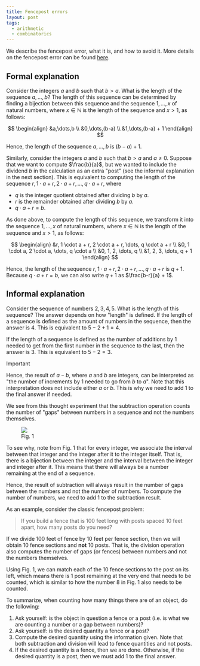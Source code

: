 ```yaml
---
title: Fencepost errors
layout: post
tags:
  - arithmetic
  - combinatorics
---
```

We describe the fencepost error, what it is, and how to avoid it. More details on the fencepost error can be found [here](https://betterexplained.com/articles/learning-how-to-count-avoiding-the-fencepost-problem/).

## Formal explanation
Consider the integers $a$ and $b$ such that $b > a$. What is the length of the sequence $a, \dots, b$? The length of this sequence can be determined by finding a bijection between this sequence and the sequence $1,\dots,x$ of natural numbers, where $x \in \mathbb N$ is the length of the sequence and $x > 1$, as follows:

$$
\begin{align}
&a,\dots,b \\
&0,\dots,(b-a) \\
&1,\dots,(b-a) + 1
\end{align}
$$

Hence, the length of the sequence $a,\dots,b$ is $(b-a) + 1$.

Similarly, consider the integers $a$ and $b$ such that $b > a$ and $a \neq 0$. Suppose that we want to compute $\frac{b}{a}$, but we wanted to include the dividend $b$ in the calculation as an extra "post" (see the informal explanation in the next section). This is equivalent to computing the length of the sequence $r, 1 \cdot a + r, 2 \cdot a + r, \dots, q \cdot a + r$, where
* $q$ is the integer quotient obtained after dividing $b$ by $a$.
* $r$ is the remainder obtained after dividing $b$ by $a$.
* $q \cdot a + r = b$.

As done above, to compute the length of this sequence, we transform it into the sequence $1,\dots,x$ of natural numbers, where $x \in \mathbb N$ is the length of the sequence and $x > 1$, as follows:

$$
\begin{align}
&r, 1 \cdot a + r, 2 \cdot a + r, \dots, q \cdot a + r \\
&0, 1 \cdot a, 2 \cdot a, \dots, q \cdot a \\
&0, 1, 2, \dots, q \\
&1, 2, 3, \dots, q + 1
\end{align}
$$

Hence, the length of the sequence $r, 1 \cdot a + r, 2 \cdot a + r, \dots, q \cdot a + r$ is $q + 1$. Because $q \cdot a + r = b$, we can also write $q + 1$ as $\frac{b-r}{a} + 1$.
## Informal explanation
Consider the sequence of numbers $2,3,4,5$. What is the length of this sequence? The answer depends on how "length" is defined. If the length of a sequence is defined as the amount of numbers in the sequence, then the answer is $4$. This is equivalent to $5 - 2 + 1 = 4$.

If the length of a sequence is defined as the number of additions by $1$ needed to get from the first number in the sequence to the last, then the answer is $3$. This is equivalent to $5 - 2 = 3$.

> [!IMPORTANT]  
> Hence, the result of $a - b$, where $a$ and $b$ are integers, can be interpreted as "the number of increments by $1$ needed to go from $b$ to $a$". Note that this interpretation does not include either $a$ or $b$. This is why we need to add $1$ to the final answer if needed.

We see from this thought experiment that the subtraction operation counts the number of "gaps" between numbers in a sequence and not the numbers themselves. 
<figure>
<img src="figures/fencepost.png">
<figcaption>Fig. 1</figcaption>
</figure>
To see why, note from Fig. 1 that for every integer, we associate the interval between that integer and the integer after it to the integer itself. That is, there is a bijection between the integer and the interval between the integer and integer after it. This means that there will always be a number remaining at the end of a sequence.

Hence, the result of subtraction will always result in the number of gaps between the numbers and not the number of numbers. To compute the number of numbers, we need to add $1$ to the subtraction result.

As an example, consider the classic fencepost problem:

> If you build a fence that is $100$ feet long with posts spaced $10$ feet apart, how many posts do you need?

If we divide $100$ feet of fence by $10$ feet per fence section, then we will obtain $10$ fence sections and **not** $10$ posts. That is, the division operation also computes the number of gaps (or fences) between numbers and not the numbers themselves.

Using Fig. 1, we can match each of the $10$ fence sections to the post on its left, which means there is $1$ post remaining at the very end that needs to be counted, which is similar to how the number $8$ in Fig. 1 also needs to be counted.

To summarize, when counting how many things there are of an object, do the following:
1. Ask yourself: is the object in question a fence or a post (i.e. is what we are counting a number or a gap between numbers)?
2. Ask yourself: is the desired quantity a fence or a post?
3. Compute the desired quantity using the information given. Note that both subtraction and division will lead to fence quantities and not posts.
4. If the desired quantity is a fence, then we are done. Otherwise, if the desired quantity is a post, then we must add $1$ to the final answer.


